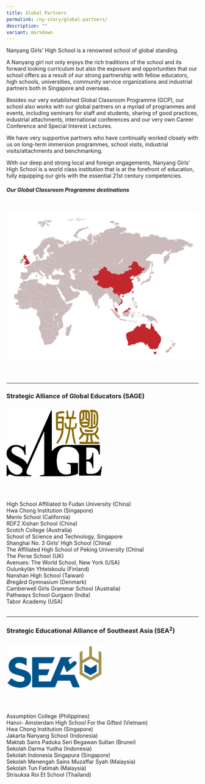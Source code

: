 ```yaml
---
title: Global Partners
permalink: /ny-story/global-partners/
description: ""
variant: markdown
---
```

Nanyang Girls’ High School is a renowned school of global standing.

A Nanyang girl not only enjoys the rich traditions of the school and its forward looking curriculum but also the exposure and opportunities that our school offers as a result of our strong partnership with fellow educators, high schools, universities, community service organizations and industrial partners both in Singapore and overseas.

Besides our very established Global Classroom Programme (GCP), our school also works with our global partners on a myriad of programmes and events, including seminars for staff and students, sharing of good practices, industrial attachments, international conferences and our very own Career Conference and Special Interest Lectures.

We have very supportive partners who have continually worked closely with us on long-term immersion programmes, school visits, industrial visits/attachments and benchmarking.

With our deep and strong local and foreign engagements, Nanyang Girls’ High School is a world class institution that is at the forefront of education, fully equipping our girls with the essential 21st century competencies.

##### **Our Global Classroom Programme destinations**
<br>
<img style="width:800px; float: left; margin: 10px 50px 50px 0px;" src="/images/GlobalPartnersMap.png">
<br style="clear:both">


* * *

### Strategic Alliance of Global Educators (SAGE)

<img style="width:250px; float: left; margin: 10px 50px 50px 0px;" src="/images/sage-logo.png">
<br style="clear:both">
  
High School Affiliated to Fudan University (China)<br>
Hwa Chong Institution (Singapore)<br>
Menlo School (California)<br>
RDFZ Xishan School (China)<br>
Scotch College (Australia)<br>
School of Science and Technology, Singapore<br>
Shanghai No. 3 Girls’ High School (China)<br>
The Affiliated High School of Peking University (China)<br>
The Perse School (UK)<br>
Avenues: The World School, New York (USA)<br>
Oulunkylän Yhteiskoulu (Finland)<br>
Nanshan High School (Taiwan)<br>
Øregård Gymnasium (Denmark)<br>
Camberwell Girls Grammar School (Australia)<br>
Pathways School Gurgaon (India)<br>
Tabor Academy (USA)<br>
<br>

* * *

### Strategic Educational Alliance of Southeast Asia (SEA<sup>2</sup>)

<img style="width:250px; float: left; margin: 10px 50px 50px 0px;" src="/images/sea2_iconlogo-c.png">
<br style="clear:both">

Assumption College (Philippines)<br>
Hanoi- Amsterdam High School For the Gifted (Vietnam)<br>
Hwa Chong Institution (Singapore)<br>
Jakarta Nanyang School (Indonesia)<br>
Maktab Sains Paduka Seri Begawan Sultan (Brunei)<br>
Sekolah Darma Yudha (Indonesia)<br>
Sekolah Indonesia Singapura (Singapore)<br>
Sekolah Menengah Sains Muzaffar Syah (Malaysia)<br>
Sekolah Tun Fatimah  (Malaysia)<br>
Strisuksa Roi Et School (Thailand)